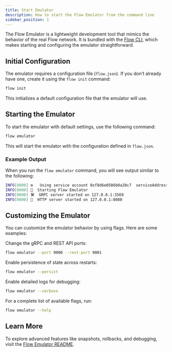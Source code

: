 ```yaml
---
title: Start Emulator
description: How to start the Flow Emulator from the command line
sidebar_position: 1
---
```


The Flow Emulator is a lightweight development tool that mimics the behavior of the real Flow network. It is bundled with the [Flow CLI](https://docs.onflow.org/flow-cli/), which makes starting and configuring the emulator straightforward.

## Initial Configuration

The emulator requires a configuration file (`flow.json`). If you don’t already have one, create it using the `flow init` command:

```bash
flow init
```

This initializes a default configuration file that the emulator will use.

## Starting the Emulator

To start the emulator with default settings, use the following command:

```bash
flow emulator
```

This will start the emulator with the configuration defined in `flow.json`.

### Example Output

When you run the `flow emulator` command, you will see output similar to the following:

```bash
INFO[0000] ⚙️   Using service account 0xf8d6e0586b0a20c7  serviceAddress=f8d6e0586b0a20c7 ...
INFO[0000] 🌱  Starting Flow Emulator
INFO[0000] 🛠  GRPC server started on 127.0.0.1:3569
INFO[0000] 📡  HTTP server started on 127.0.0.1:8080
```

## Customizing the Emulator

You can customize the emulator behavior by using flags. Here are some examples:

Change the gRPC and REST API ports:

```bash
flow emulator --port 9000 --rest-port 9001
```

Enable persistence of state across restarts:

```bash
flow emulator --persist
```

Enable detailed logs for debugging:

```bash
flow emulator --verbose
```

For a complete list of available flags, run:

```bash
flow emulator --help
```

## Learn More

To explore advanced features like snapshots, rollbacks, and debugging, visit the [Flow Emulator README](https://github.com/onflow/flow-emulator).